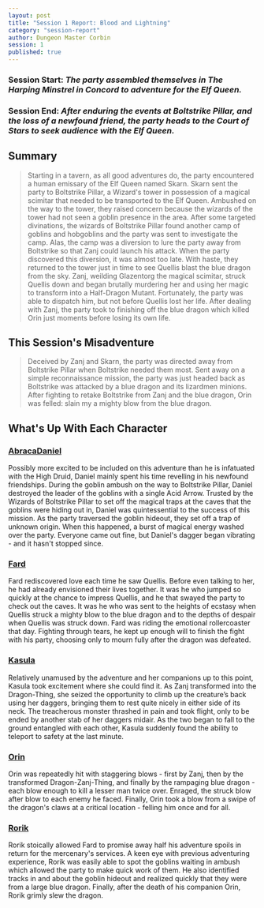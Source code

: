 ```yaml
---
layout: post
title: "Session 1 Report: Blood and Lightning"
category: "session-report"
author: Dungeon Master Corbin
session: 1
published: true
---
```


### Session Start: _The party assembled themselves in The Harping Minstrel in Concord to adventure for the Elf Queen._
### Session End: _After enduring the events at Boltstrike Pillar, and the loss of a newfound friend, the party heads to the Court of Stars to seek audience with the Elf Queen._

## Summary
> Starting in a tavern, as all good adventures do, the party encountered a human emissary of the Elf Queen named Skarn. Skarn sent the party to Boltstrike Pillar, a Wizard's tower in possession of a magical scimitar that needed to be transported to the Elf Queen. Ambushed on the way to the tower, they raised concern because the wizards of the tower had not seen a goblin presence in the area. After some targeted divinations, the wizards of Boltstrike Pillar found another camp of goblins and hobgoblins and the party was sent to investigate the camp. Alas, the camp was a diversion to lure the party away from Boltstrike so that Zanj could launch his attack. When the party discovered this diversion, it was almost too late. With haste, they returned to the tower just in time to see Quellis blast the blue dragon from the sky. Zanj, weilding Glazentorg the magical scimitar, struck Quellis down and began brutally murdering her and using her magic to transform into a Half-Dragon Mutant. Fortunately, the party was able to dispatch him, but not before Quellis lost her life. After dealing with Zanj, the party took to finishing off the blue dragon which killed Orin just moments before losing its own life.

## This Session's Misadventure
> Deceived by Zanj and Skarn, the party was directed away from Boltstrike Pillar when Boltstrike needed them most. Sent away on a simple reconnaissance mission, the party was just headed back as Boltstrike was attacked by a blue dragon and its lizardmen minions. After fighting to retake Boltstrike from Zanj and the blue dragon, Orin was felled: slain my a mighty blow from the blue dragon.

## What's Up With Each Character
### [AbracaDaniel]({{baseurl}}/party/AbracaDaniel)
Possibly more excited to be included on this adventure than he is infatuated with the High Druid, Daniel mainly spent his time revelling in his newfound friendships. During the goblin ambush on the way to Boltstrike Pillar, Daniel destroyed the leader of the goblins with a single Acid Arrow. Trusted by the Wizards of Boltstrike Pillar to set off the magical traps at the caves that the goblins were hiding out in, Daniel was quintessential to the success of this mission. As the party traversed the goblin hideout, they set off a trap of unknown origin. When this happened, a burst of magical energy washed over the party. Everyone came out fine, but Daniel's dagger began vibrating - and it hasn't stopped since.
### [Fard]({{baseurl}}/party/Fard)
Fard rediscovered love each time he saw Quellis. Before even talking to her, he had already envisioned their lives together. It was he who jumped so quickly at the chance to impress Quellis, and he that swayed the party to check out the caves. It was he who was sent to the heights of ecstasy when Quellis struck a mighty blow to the blue dragon and to the depths of despair when Quellis was struck down. Fard was riding the emotional rollercoaster that day. Fighting through tears, he kept up enough will to finish the fight with his party, choosing only to mourn fully after the dragon was defeated.
### [Kasula]({{baseurl}}/party/Kasula)
Relatively unamused by the adventure and her companions up to this point, Kasula took excitement where she could find it. As Zanj transformed into the Dragon-Thing, she seized the opportunity to climb up the creature’s back using her daggers, bringing them to rest quite nicely in either side of its neck. The treacherous monster thrashed in pain and took flight, only to be ended by another stab of her daggers midair. As the two began to fall to the ground entangled with each other, Kasula suddenly found the ability to teleport to safety at the last minute.
### [Orin]({{baseurl}}/graveyard/Orin)
Orin was repeatedly hit with staggering blows - first by Zanj, then by the transformed Dragon-Zanj-Thing, and finally by the rampaging blue dragon - each blow enough to kill a lesser man twice over. Enraged, the struck blow after blow to each enemy he faced. Finally, Orin took a blow from a swipe of the dragon's claws at a critical location - felling him once and for all.
### [Rorik]({{baseurl}}/party/Rorik)
Rorik stoically allowed Fard to promise away half his adventure spoils in return for the mercenary's services. A keen eye with previous adventuring experience, Rorik was easily able to spot the goblins waiting in ambush which allowed the party to make quick work of them. He also identified tracks in and about the goblin hideout and realized quickly that they were from a large blue dragon. Finally, after the death of his companion Orin, Rorik grimly slew the dragon.
